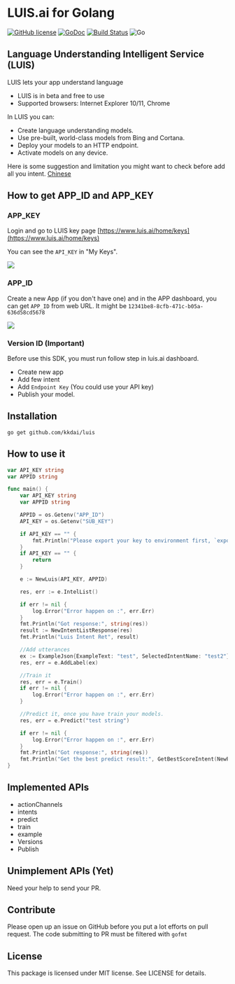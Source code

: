 LUIS.ai for Golang
======================
[![GitHub license](https://img.shields.io/badge/license-MIT-blue.svg)](https://raw.githubusercontent.com/kkdai/luis/master/LICENSE)  [![GoDoc](https://godoc.org/github.com/kkdai/luis?status.svg)](https://godoc.org/github.com/kkdai/luis)  [![Build Status](https://travis-ci.org/kkdai/luis.svg)](https://travis-ci.org/kkdai/luis)
![Go](https://github.com/kkdai/luis/workflows/Go/badge.svg) 


## Language Understanding Intelligent Service (LUIS)

LUIS lets your app understand language

- LUIS is in beta and free to use
- Supported browsers: Internet Explorer 10/11, Chrome
 
In LUIS you can:

- Create language understanding models.
- Use pre-built, world-class models from Bing and Cortana.
- Deploy your models to an HTTP endpoint.
- Activate models on any device.
 
Here is some suggestion and limitation you might want to check before add all you intent. [Chinese](https://ericyeh92094.gitbooks.io/a-simple-wechat-chatbot-generator/content/generator/%E8%87%AA%E7%84%B6%E8%AA%9E%E8%A8%80%E8%99%95%E7%90%86.html) 
 
## How to get APP_ID and APP_KEY

### APP_KEY

Login and go to LUIS key page [https://www.luis.ai/home/keys](https://www.luis.ai/home/keys)

You can see the `API_KEY` in "My Keys".

![](images/luis_api.png)

### APP_ID

Create a new App (if you don't have one) and in the APP dashboard, you can get `APP_ID` from web URL. It might be `12341be8-8cfb-471c-b05a-636d58cd5678`

![](images/APP_ID.png)

### Version ID (Important)

Before use this SDK, you must run follow step in luis.ai dashboard.

- Create new app
- Add few intent
- Add `Endpoint Key` (You could use your API key)
- Publish your model.

Installation
---------------

```
go get github.com/kkdai/luis
```

How to use it
---------------

```go
var API_KEY string
var APPID string

func main() {
	var API_KEY string
	var APPID string

	APPID = os.Getenv("APP_ID")
	API_KEY = os.Getenv("SUB_KEY")

	if API_KEY == "" {
		fmt.Println("Please export your key to environment first, `export SUB_KEY=12234 && export APP_ID=5678`")
	}
	if API_KEY == "" {
		return
	}

	e := NewLuis(API_KEY, APPID)

	res, err := e.IntelList()

	if err != nil {
		log.Error("Error happen on :", err.Err)
	}
	fmt.Println("Got response:", string(res))
	result := NewIntentListResponse(res)
	fmt.Println("Luis Intent Ret", result)

	//Add utterances
	ex := ExampleJson{ExampleText: "test", SelectedIntentName: "test2"}
	res, err = e.AddLabel(ex)

	//Train it
	res, err = e.Train()
	if err != nil {
		log.Error("Error happen on :", err.Err)
	}

	//Predict it, once you have train your models.
	res, err = e.Predict("test string")

	if err != nil {
		log.Error("Error happen on :", err.Err)
	}
	fmt.Println("Got response:", string(res))
	fmt.Println("Get the best predict result:", GetBestScoreIntent(NewPredictResponse(res)))
}
```

Implemented APIs
---------------

- actionChannels
- intents
- predict
- train
- example
- Versions
- Publish


Unimplement APIs (Yet)
---------------

Need your help to send your PR.

Contribute
---------------

Please open up an issue on GitHub before you put a lot efforts on pull request.
The code submitting to PR must be filtered with `gofmt`

License
---------------

This package is licensed under MIT license. See LICENSE for details.
